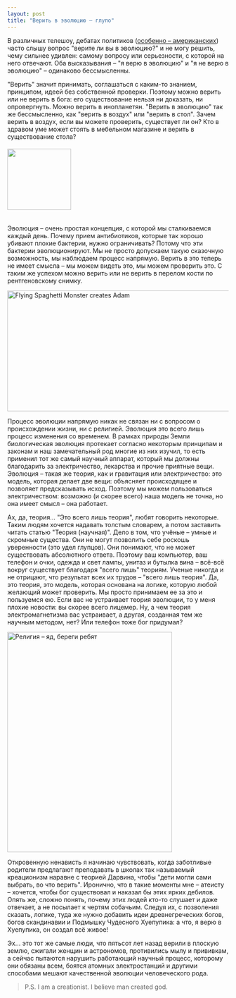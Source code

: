 ```yaml
---
layout: post
title: "Верить в эволюцию – глупо"
---
```

В различных телешоу, дебатах политиков (<a href="http://www.youtube.com/watch?v=FJ88l5ql_FQ">особенно – американских</a>) часто слышу вопрос "верите ли вы в эволюцию?" и не могу решить, чему сильнее удивлен: самому вопросу или серьезности, с которой на него отвечают. Оба высказывания – "я верю в эволюцию" и "я не верю в эволюцию" – одинаково бессмысленны. 

"Верить" значит принимать, соглашаться с каким-то знанием, принципом, идеей без собственной проверки. Поэтому можно верить или не верить в бога: его существование нельзя ни доказать, ни опровергнуть. Можно верить в инопланетян. "Верить в эволюцию" так же бессмысленно, как "верить в воздух" или "верить в стол". Зачем верить в воздух, если вы можете проверить, существует ли он? Кто в здравом уме может стоять в мебельном магазине и верить в существование стола? 

<h6><img src="http://freetonik.com/wp-content/uploads/2011/10/atheistwtf.jpg" alt="" title="atheistwtf" width="145" height="139" class="alignnone size-full wp-image-3242" /></h6>

Эволюция – очень простая концепция, с которой мы сталкиваемся каждый день. Почему прием антибиотиков, которые так хорошо убивают плохие бактерии, нужно ограничивать? Потому что эти бактерии эволюционируют. Мы не просто допускаем такую сказочную возможность, мы наблюдаем процесс напрямую. Верить в это теперь не имеет смысла – мы можем видеть это, мы можем проверить это. С таким же успехом можно верить или не верить в перелом кости по рентгеновскому снимку. <!--more-->

<img src="http://freetonik.com/wp-content/uploads/2011/10/Screen-shot-2011-10-31-at-8.18.24-PM.png" alt="Flying Spaghetti Monster creates Adam" title="Flying Spaghetti Monster creates Adam" width="545" height="274" class="alignnone size-full wp-image-3246" />

Процесс эволюции напрямую никак не связан ни с вопросом о происхождении жизни, ни с религией. Эволюция это всего лишь процесс изменения со временем. В рамках природы Земли биологическая эволюция протекает согласно некоторым принципам и законам и наш замечательный род многие из них изучил, то есть применил тот же самый научный аппарат, который мы должны благодарить за электричество, лекарства и прочие приятные вещи. Эволюция – такая же теория, как и гравитация или электричество: это модель, которая делает две вещи: объясняет происходящее и позволяет предсказывать исход. Поэтому мы можем пользоваться электричеством: возможно (и скорее всего) наша модель не точна, но она имеет смысл – она работает. 

Ах, да, теория... "Это всего лишь теория", любят говорить некоторые. Таким людям хочется надавать толстым словарем, а потом заставить читать статью "Теория (научная)". Дело в том, что учёные – умные и скромные существа. Они не могут позволить себе роскошь уверенности (это удел глупцов). Они понимают, что не может существовать абсолютного ответа. Поэтому ваш компьютер, ваш телефон и очки, одежда и свет лампы, унитаз и бутылка вина – всё-всё вокруг существует благодаря "всего лишь" теориям. Ученые никогда и не отрицают, что результат всех их трудов – "всего лишь теория". Да, это теория, это модель, которая основана на логике, которую любой желающий может проверить. Мы просто принимаем ее за это и пользуемся ею. Если вас не устраивает теория эволюции, то у меня плохие новости: вы скорее всего лицемер. Ну, а чем теория электромагнетизма вас устраивает, а другая, созданная тем же научным методом, нет? Или телефон тоже бог придумал?

<img src="http://freetonik.com/wp-content/uploads/2011/10/religion-poison.jpg" alt="Религия – яд, береги ребят" title="Религия – яд, береги ребят" width="375" height="500" class="aligncenter size-full wp-image-3250" />

Откровенную ненависть я начинаю чувствовать, когда заботливые родители предлагают преподавать в школах так называемый креационизм наравне с теорией Дарвина, чтобы "дети могли сами выбрать, во что верить". Иронично, что в такие моменты мне – атеисту – хочется, чтобы бог существовал и наказал бы этих ярких дебилов. Опять же, сложно понять, почему этих людей кто-то слушает и даже отвечает, а не посылает к чертям собачьим. Следуя их, с позволения сказать, логике, туда же нужно добавить идеи древнегреческих богов, богов скандинавии и Подмышку Чудесного Хуепупика: а что, я верю в Хуепупика, он создал всё живое! 

Эх... это тот же самые люди, что пятьсот лет назад верили в плоскую землю, сжигали женщин и астрономов, противились мылу и прививкам, а сейчас пытаются нарушить работающий научный процесс, которому они обязаны всем, боятся атомных электростанций и другими способами мешают качественной эволюции человеческого рода.



<blockquote>P.S. I am a creationist. I believe man created god.</blockquote>
